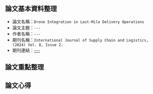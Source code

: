 ## 論文基本資料整理
- 論文名稱：`Drone Integration in Last-Mile Delivery Operations`
- 論文主題：`---`
- 作者名稱：`---`
- 期刊名稱：`International Journal of Supply Chain and Logistics, (2024) Vol. 8, Issue 2.`
- 期刊連結：[---](---)

## 論文重點整理

## 論文心得

